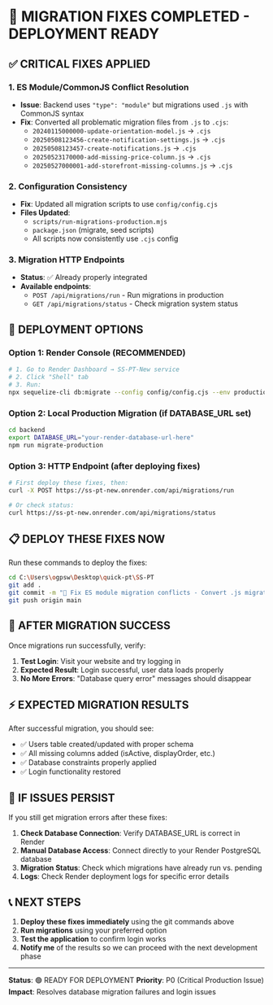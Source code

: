 # 🎉 MIGRATION FIXES COMPLETED - DEPLOYMENT READY

## ✅ CRITICAL FIXES APPLIED

### 1. ES Module/CommonJS Conflict Resolution
- **Issue**: Backend uses `"type": "module"` but migrations used `.js` with CommonJS syntax
- **Fix**: Converted all problematic migration files from `.js` to `.cjs`:
  - `20240115000000-update-orientation-model.js` → `.cjs`
  - `20250508123456-create-notification-settings.js` → `.cjs`
  - `20250508123457-create-notifications.js` → `.cjs`
  - `20250523170000-add-missing-price-column.js` → `.cjs`
  - `20250527000001-add-storefront-missing-columns.js` → `.cjs`

### 2. Configuration Consistency
- **Fix**: Updated all migration scripts to use `config/config.cjs`
- **Files Updated**:
  - `scripts/run-migrations-production.mjs`
  - `package.json` (migrate, seed scripts)
  - All scripts now consistently use `.cjs` config

### 3. Migration HTTP Endpoints
- **Status**: ✅ Already properly integrated
- **Available endpoints**:
  - `POST /api/migrations/run` - Run migrations in production
  - `GET /api/migrations/status` - Check migration system status

## 🚀 DEPLOYMENT OPTIONS

### Option 1: Render Console (RECOMMENDED)
```bash
# 1. Go to Render Dashboard → SS-PT-New service
# 2. Click "Shell" tab
# 3. Run:
npx sequelize-cli db:migrate --config config/config.cjs --env production
```

### Option 2: Local Production Migration (if DATABASE_URL set)
```bash
cd backend
export DATABASE_URL="your-render-database-url-here"
npm run migrate-production
```

### Option 3: HTTP Endpoint (after deploying fixes)
```bash
# First deploy these fixes, then:
curl -X POST https://ss-pt-new.onrender.com/api/migrations/run

# Or check status:
curl https://ss-pt-new.onrender.com/api/migrations/status
```

## 📋 DEPLOY THESE FIXES NOW

Run these commands to deploy the fixes:

```bash
cd C:\Users\ogpsw\Desktop\quick-pt\SS-PT
git add .
git commit -m "🔧 Fix ES module migration conflicts - Convert .js migrations to .cjs"
git push origin main
```

## 🧪 AFTER MIGRATION SUCCESS

Once migrations run successfully, verify:

1. **Test Login**: Visit your website and try logging in
2. **Expected Result**: Login successful, user data loads properly
3. **No More Errors**: "Database query error" messages should disappear

## ⚡ EXPECTED MIGRATION RESULTS

After successful migration, you should see:
- ✅ Users table created/updated with proper schema
- ✅ All missing columns added (isActive, displayOrder, etc.)
- ✅ Database constraints properly applied
- ✅ Login functionality restored

## 🚨 IF ISSUES PERSIST

If you still get migration errors after these fixes:

1. **Check Database Connection**: Verify DATABASE_URL is correct in Render
2. **Manual Database Access**: Connect directly to your Render PostgreSQL database
3. **Migration Status**: Check which migrations have already run vs. pending
4. **Logs**: Check Render deployment logs for specific error details

## 📞 NEXT STEPS

1. **Deploy these fixes immediately** using the git commands above
2. **Run migrations** using your preferred option
3. **Test the application** to confirm login works
4. **Notify me** of the results so we can proceed with the next development phase

---

**Status**: 🟢 READY FOR DEPLOYMENT
**Priority**: P0 (Critical Production Issue)
**Impact**: Resolves database migration failures and login issues
